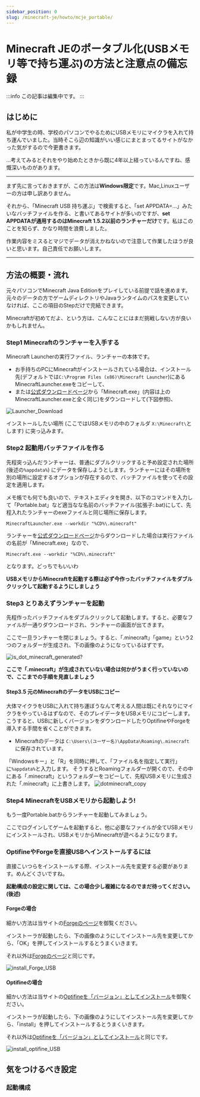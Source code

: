 ```yaml
---
sidebar_position: 0
slug: /minecraft-je/howto/mcje_portable/
---
```

# Minecraft JEのポータブル化(USBメモリ等で持ち運ぶ)の方法と注意点の備忘録

:::info
この記事は編集中です。
:::

## はじめに

私が中学生の時、学校のパソコンでやるためにUSBメモリにマイクラを入れて持ち運んでいました。当時そこら辺の知識がいい感じにまとまってるサイトがなかった気がするので今更書きます。

…考えてみるとそれをやり始めたときから既に4年以上経っているんですね、感慨深いものがあります。

***

まず先に言っておきますが、この方法は**Windows限定**です。Mac,Linuxユーザーの方は申し訳ありません。

それから、「Minecraft USB 持ち運ぶ」で検索すると、「set APPDATA=…」みたいなバッチファイルを作る、と書いてあるサイトが多いのですが、**set APPDATAが通用するのはMinecraft 1.5.2以前のランチャーだけ**です。私はこのことを知らず、かなり時間を浪費しました。

作業内容をミスるとマジでデータが消えかねないので注意して作業したほうが良いと思います。自己責任でお願いします。

***

## 方法の概要・流れ

元々パソコンでMinecraft Java Editionをプレイしている前提で話を進めます。元々のデータの方でゲームディレクトリやJavaランタイムのパスを変更していなければ、ここの項目のStepだけで完結できます。

Minecraftが初めてだよ、という方は、こんなことにはまだ挑戦しない方が良いかもしれません。

### Step1 Minecraftのランチャーを入手する

Minecraft Launcherの実行ファイル、ランチャーの本体です。

- お手持ちのPCにMinecraftがインストールされている場合は、インストール先(デフォルトでは`C:\Program Files (x86)\Minecraft Launcher`)にあるMinecraftLauncher.exeをコピーして、
- または[公式ダウンロードページ](https://www.minecraft.net/ja-jp/download/alternative)から「Minecraft.exe」(内容は上のMinecraftLauncher.exeと全く同じ)をダウンロードして(下図参照)、

![Launcher_Download](https://firebasestorage.googleapis.com/v0/b/markdown-gaming.appspot.com/o/images%2Fuserupload%2FVtjimroDpNTowXhTh56Gbh5CAr63%2F9c912c77-818c-4317-ac86-e8cdbc4dd470.png?alt=media&token=0d35ae30-eeff-4071-bfe3-40e45b4b9f31)

インストールしたい場所 (ここではUSBメモリの中のフォルダ `X:\Minecraft\`とします) に突っ込みます。

### Step2 起動用バッチファイルを作る

先程突っ込んだランチャーは、普通にダブルクリックすると予め設定された場所 (後述の`%appdata%`) にデータを保存しようとします。ランチャーにはその場所を別の場所に設定するオプションが存在するので、バッチファイルを使ってその設定を適用します。

メモ帳でも何でも良いので、テキストエディタを開き、以下のコマンドを入力して「Portable.bat」など適当なな名前のバッチファイル(拡張子:.bat)にして、先程入れたランチャーのexeファイルと同じ場所に保存します。

```
MinecraftLauncher.exe --workdir "%CD%\.minecraft"
```

ランチャーを[公式ダウンロードページ](https://www.minecraft.net/ja-jp/download/alternative)からダウンロードした場合は実行ファイルの名前が「Minecraft.exe」なので、

```
Minecraft.exe --workdir "%CD%\.minecraft"
```

となります。どっちでもいいわ

**USBメモリからMinecraftを起動する際は必ず今作ったバッチファイルをダブルクリックして起動するようにしましょう**

### Step3 とりあえずランチャーを起動

先程作ったバッチファイルをダブルクリックして起動します。すると、必要なファイルが一通りダウンロードされ、ランチャーの画面が出てきます。

ここで一旦ランチャーを閉じましょう。すると、「.minecraft」「game」という2つのフォルダーが生成され、下の画像のようになっているはずです。

![is_dot_minecraft_generated?](https://firebasestorage.googleapis.com/v0/b/markdown-gaming.appspot.com/o/images%2Fuserupload%2FVtjimroDpNTowXhTh56Gbh5CAr63%2F0038af96-082e-46fb-a593-e71bd68b6a43.png?alt=media&token=a24c30a5-7e18-4f12-9f72-aa3176e2b48f)

**ここで「.minecraft」が生成されていない場合は何かがうまく行っていないので、ここまでの手順を見直しましょう**

#### Step3.5 元のMinecraftのデータをUSBにコピー

大体マイクラをUSBに入れて持ち運ぼうなんて考える人間は既にそれなりにマイクラをやっているはずなので、そのプレイデータをUSBメモリにコピーします。こうすると、USBに新しくバージョンをダウンロードしたりOptifineやForgeを導入する手間を省くことができます。

 - Minecraftのデータは `C:\Users\(ユーザー名)\AppData\Roaming\.minecraft` に保存されています。

「Windowsキー」と「R」を同時に押して、「ファイル名を指定して実行」に`%appdata%`と入力します。
そうするとRoamingフォルダーが開くので、その中にある「.minecraft」というフォルダーをコピーして、先程USBメモリに生成された「.minecraft」に上書きします。
![dotminecraft_copy](https://firebasestorage.googleapis.com/v0/b/markdown-gaming.appspot.com/o/images%2Fuserupload%2FVtjimroDpNTowXhTh56Gbh5CAr63%2F58aecf59-6333-46bf-a4e3-399f277a7e0a.png?alt=media&token=686e2406-363c-4c6b-a8fb-f3e84441e61b)

### Step4 MinecraftをUSBメモリから起動しよう!

もう一度Portable.batからランチャーを起動してみましょう。

ここでログインしてゲームを起動すると、他に必要なファイルが全てUSBメモリにインストールされ、USBメモリからMinecraftが遊べるようになります。

### OptifineやForgeを直接USBへインストールするには

直接こいつらをインストールする際、インストール先を変更する必要があります。めんどくさいですね。

**起動構成の設定に関しては、この場合少し複雑になるのでまだ待ってください。(後述)**

#### Forgeの場合

細かい方法は当サイトの[Forgeのページ](/minecraft-je/howto/install-forge/download-install)を御覧ください。

インストーラが起動したら、下の画像のようにしてインストール先を変更してから、「OK」を押してインストールするとうまくいきます。

それ以外は[Forgeのページ](/minecraft-je/howto/install-forge/download-install)と同じです。

![install_Forge_USB](https://firebasestorage.googleapis.com/v0/b/markdown-gaming.appspot.com/o/images%2Fuserupload%2FVtjimroDpNTowXhTh56Gbh5CAr63%2F487ab735-43cc-42c0-a587-d478f934a514.png?alt=media&token=82b832ee-54bc-4227-9803-b70ebf7fa842)

#### Optifineの場合

細かい方法は当サイトの[Optifineを「バージョン」としてインストール](/minecraft-je/howto/install-optifine/2-singleinstall.md)を御覧ください。

インストーラが起動したら、下の画像のようにしてインストール先を変更してから、「install」を押してインストールするとうまくいきます。

それ以外は[Optifineを「バージョン」としてインストール](/minecraft-je/howto/install-optifine/2-singleinstall.md)と同じです。

![install_optifine_USB](https://firebasestorage.googleapis.com/v0/b/markdown-gaming.appspot.com/o/images%2Fuserupload%2FVtjimroDpNTowXhTh56Gbh5CAr63%2Fe9080840-8419-420c-813a-4ab29354c337.png?alt=media&token=da010edd-8c9f-4f63-9ee1-75d4b3d8daab)


## 気をつけるべき設定

### 起動構成

